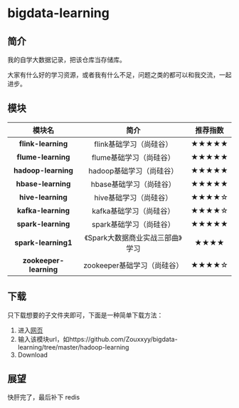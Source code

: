 # bigdata-learning

## 简介
 我的自学大数据记录，把该仓库当存储库。

大家有什么好的学习资源，或者我有什么不足，问题之类的都可以和我交流，一起进步。
## 模块


模块名 | 简介 | 推荐指数 | 
:-: | :-: | :-: | 
**flink-learning** | flink基础学习（尚硅谷） | ★★★★★ | 
**flume-learning** | flume基础学习（尚硅谷） | ★★★★★ | 
**hadoop-learning** | hadoop基础学习（尚硅谷） | ★★★★★ | 
**hbase-learning** | hbase基础学习（尚硅谷） |★★★★★ | 
**hive-learning** | hive基础学习（尚硅谷） | ★★★★☆ | 
**kafka-learning** | kafka基础学习（尚硅谷） | ★★★★☆ | 
**spark-learning** | spark基础学习（尚硅谷）| ★★★★★| 
**spark-learning1** | 《Spark大数据商业实战三部曲》学习| ★★★★ | 
**zookeeper-learning** | zookeeper基础学习（尚硅谷）| ★★★★☆ | 
## 下载

只下载想要的子文件夹即可，下面是一种简单下载方法：

1. 进入[网页](http://kinolien.github.io/gitzip/)
2. 输入该模块url，如https://github.com/Zouxxyy/bigdata-learning/tree/master/hadoop-learning
3. Download

## 展望

快肝完了，最后补下 redis
